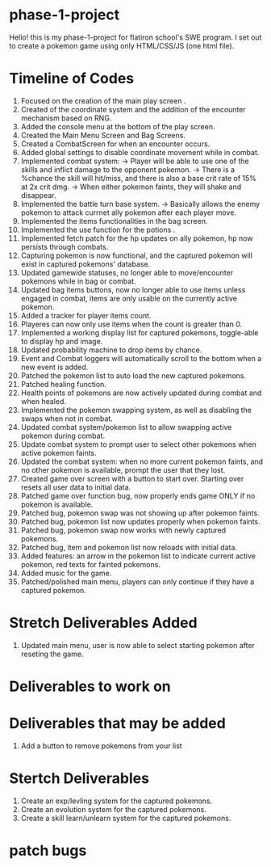 # phase-1-project
Hello! this is my phase-1-project for flatiron school's SWE program. I set out to create a pokemon game using only HTML/CSS/JS (one html file). 

# Timeline of Codes 
1. Focused on the creation of the main play screen .
2. Created of the coordinate system and the addition of the encounter mechanism based on RNG.
3. Added the console menu at the bottom of the play screen.
4. Created the Main Menu Screen and Bag Screens.
5. Created a CombatScreen for when an encounter occurs.
6. Added global settings to disable coordinate movement while in combat.
7. Implemented combat system: 
    -> Player will be able to use one of the skills and inflict damage to the opponent pokemon.
    -> There is a %chance the skill will hit/miss, and there is also a base crit rate of 15% at 2x crit dmg.
    -> When either pokemon faints, they will shake and disappear.
8. Implemented the battle turn base system.
    -> Basically allows the enemy pokemon to attack currnet ally pokemon after each player move.
9. Implemented the items functionalities in the bag screen.
10. Implemented the use function for the potions .
11. Implemented fetch patch for the hp updates on ally pokemon, hp now persists through combats.
12. Capturing pokemon is now functional, and the captured pokemon will exist in captured pokemons' database.
13. Updated gamewide statuses, no longer able to move/encounter pokemons while in bag or combat.
14. Updated bag items buttons, now no longer able to use items unless engaged in combat, items are only usable on the currently active pokemon.
15. Added a tracker for player items count.
16. Playeres can now only use items when the count is greater than 0.
17. Implemented a working display list for captured pokemons, toggle-able to display hp and image.
18. Updated probability machine to drop items by chance.
19. Event and Combat loggers will automatically scroll to the bottom when a new event is added.
20. Patched the pokemon list to auto load the new captured pokemons.
21. Patched healing function.
22. Health points of pokemons are now actively updated during combat and when healed.
23. Implemented the pokemon swapping system, as well as disabling the swaps when not in combat.
24. Updated combat system/pokemon list to allow swapping active pokemon during combat.
25. Update combat system to prompt user to select other pokemons when active pokemon faints.
26. Updated the combat system: when no more current pokemon faints, and no other pokemon is available, prompt the user that they lost.
27. Created game over screen with a button to start over. Starting over resets all user data to initial data.
28. Patched game over function bug, now properly ends game ONLY if no pokemon is available.
29. Patched bug, pokemon swap was not showing up after pokemon faints.
30. Patched bug, pokemon list now updates properly when pokemon faints.
31. Patched bug, pokemon swap now works with newly captured pokemons.
32. Patched bug, item and pokemon list now reloads with initial data.
33. Added features: an arrow in the pokemon list to indicate current active pokemon, red texts for fainted pokemons.
34. Added music for the game.
35. Patched/polished main menu, players can only continue if they have a captured pokemon.

# Stretch Deliverables Added
1. Updated main menu, user is now able to select starting pokemon after reseting the game.

# Deliverables to work on

# Deliverables that may be added
1. Add a button to remove pokemons from your list

# Stertch Deliverables
1. Create an exp/levling system for the captured pokemons.
2. Create an evolution system for the captured pokemons.
3. Create a skill learn/unlearn system for the captured pokemons.


# patch bugs

